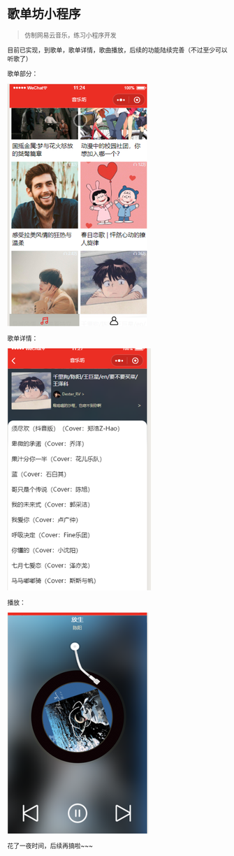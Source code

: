 # 歌单坊小程序
> 仿制网易云音乐，练习小程序开发

目前已实现，到歌单，歌单详情，歌曲播放，后续的功能陆续完善（不过至少可以听歌了）

歌单部分：

![1585452295279](image/assets/1585452295279.png)

歌单详情：

![1585452455670](image/assets/1585452455670.png)

播放：

![1585452616033](image/assets/1585452616033.png)

花了一夜时间，后续再搞啦~~~